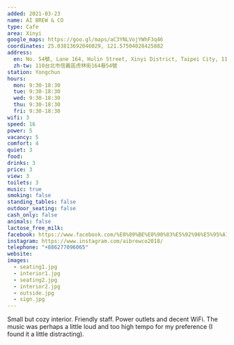 ```yaml
---
added: 2021-03-23
name: AI BREW & CO
type: Cafe
area: Xinyi
google_maps: https://goo.gl/maps/aC3YNLVojYWhF3q46
coordinates: 25.03813692046029, 121.57504028425882
address:
  en: No. 54號, Lane 164, Hulin Street, Xinyi District, Taipei City, 110
  zh-tw: 110台北市信義區虎林街164巷54號
station: Yongchun
hours:
  mon: 9:30-18:30
  tue: 9:30-18:30
  wed: 9:30-18:30
  thu: 9:30-18:30
  fri: 9:30-18:30
wifi: 3
speed: 16
power: 5
vacancy: 5
comfort: 4
quiet: 3
food: 
drinks: 3
price: 3
view: 3
toilets: 3
music: true
smoking: false
standing_tables: false
outdoor_seating: false
cash_only: false
animals: false
lactose_free_milk: 
facebook: https://www.facebook.com/%E8%89%BE%E8%90%83%E5%92%96%E5%95%A1-718521068535244/
instagram: https://www.instagram.com/aibrewco2018/
telephone: "+886277096065"
website: 
images:
  - seating1.jpg
  - interior1.jpg
  - seating2.jpg
  - interior2.jpg
  - outside.jpg
  - sign.jpg
---
```


Small but cozy interior. Friendly staff. Power outlets and decent WiFi. The music was perhaps a little loud and too high tempo for my preference (I found it a little distracting).
